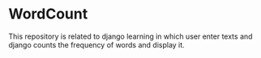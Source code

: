 # WordCount

This repository is related to django learning in which user enter texts and django counts the frequency of words and display it.

